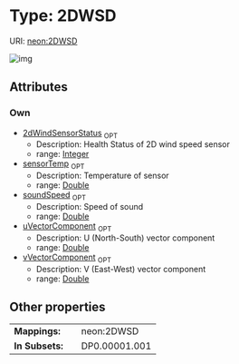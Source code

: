 
# Type: 2DWSD




URI: [neon:2DWSD](https://data.neonscience.org/2DWSD)


![img](http://yuml.me/diagram/nofunky;dir:TB/class/[2DWSD&#124;uVectorComponent:double%20%3F;vVectorComponent:double%20%3F;soundSpeed:double%20%3F;sensorTemp:double%20%3F;2dWindSensorStatus:integer%20%3F])

## Attributes


### Own

 * [2dWindSensorStatus](2dWindSensorStatus.md)  <sub>OPT</sub>
    * Description: Health Status of 2D wind speed sensor
    * range: [Integer](types/Integer.md)
 * [sensorTemp](sensorTemp.md)  <sub>OPT</sub>
    * Description: Temperature of sensor
    * range: [Double](types/Double.md)
 * [soundSpeed](soundSpeed.md)  <sub>OPT</sub>
    * Description: Speed of sound
    * range: [Double](types/Double.md)
 * [uVectorComponent](uVectorComponent.md)  <sub>OPT</sub>
    * Description: U (North-South) vector component
    * range: [Double](types/Double.md)
 * [vVectorComponent](vVectorComponent.md)  <sub>OPT</sub>
    * Description: V (East-West) vector component
    * range: [Double](types/Double.md)

## Other properties

|  |  |  |
| --- | --- | --- |
| **Mappings:** | | neon:2DWSD |
| **In Subsets:** | | DP0.00001.001 |

